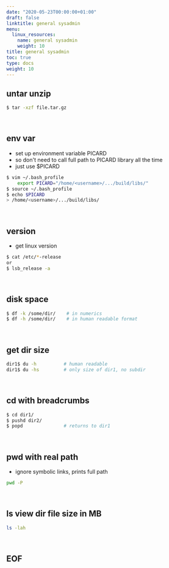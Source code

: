 ```yaml
---
date: "2020-05-23T00:00:00+01:00"
draft: false
linktitle: general sysadmin
menu:
  linux_resources:
    name: general sysadmin
    weight: 10
title: general sysadmin
toc: true
type: docs
weight: 10
---
```


## untar unzip
```bash
$ tar -xzf file.tar.gz
```

<br>

## env var
- set up environment variable PICARD
- so don't need to call full path to PICARD library all the time
- just use $PICARD
```bash
$ vim ~/.bash_profile
    export PICARD="/home/<username>/.../build/libs/"
$ source ~/.bash_profile
$ echo $PICARD
> /home/<username>/.../build/libs/
```

<br>

## version
- get linux version
```bash
$ cat /etc/*-release
or
$ lsb_release -a
```

<br>

## disk space
```bash
$ df -k /some/dir/    # in numerics
$ df -h /some/dir/    # in human readable format
```

<br>

## get dir size
```bash
dir1$ du -h          # human readable
dir1$ du -hs         # only size of dir1, no subdir
```

<br>

## cd with breadcrumbs
```bash
$ cd dir1/
$ pushd dir2/
$ popd               # returns to dir1
```

<br>

## pwd with real path
- ignore symbolic links, prints full path
```bash
pwd -P
```

<br>

## ls view dir file size in MB
```bash
ls -lah
```








<br>

## EOF